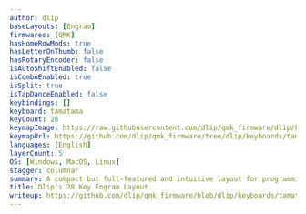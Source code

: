 ```yaml
---
author: dlip
baseLayouts: [Engram]
firmwares: [QMK]
hasHomeRowMods: true
hasLetterOnThumb: false
hasRotaryEncoder: false
isAutoShiftEnabled: false
isComboEnabled: true
isSplit: true
isTapDanceEnabled: false
keybindings: []
keyboard: tamatama
keyCount: 28
keymapImage: https://raw.githubusercontent.com/dlip/qmk_firmware/dlip/keyboards/tamatama/keymaps/engram/dlip's-28-key-engram-layout.png
keymapUrl: https://github.com/dlip/qmk_firmware/tree/dlip/keyboards/tamatama/keymaps/engram
languages: [English]
layerCount: 5
OS: [Windows, MacOS, Linux]
stagger: columnar
summary: A compact but full-featured and intuitive layout for programming and prose with chording for frequent words
title: Dlip's 28 Key Engram Layout
writeup: https://github.com/dlip/qmk_firmware/blob/dlip/keyboards/tamatama/keymaps/engram/README.md
---
```

